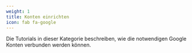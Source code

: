 ```yaml
---
weight: 1
title: Konten einrichten
icon: fab fa-google
---
```


Die Tutorials in dieser Kategorie beschreiben, wie die notwendigen Google Konten verbunden werden können.
